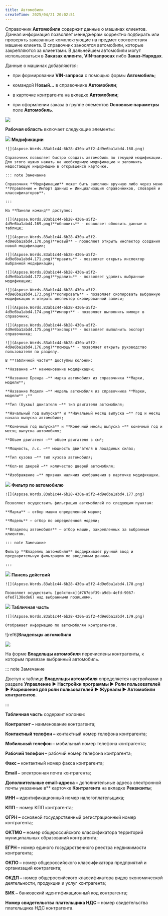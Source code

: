 ```yaml
---
title: Автомобили
createTime: 2025/04/21 20:02:51
---
```

Справочник **Автомобили** содержит данные о машинах клиентов. Данная информация позволяет менеджерам корректно подбирать или проверять заказанные комплектующие на предмет соответствия машине клиента. В справочник заносятся автомобили, которые закрепляются за клиентами. В дальнейшем автомобили могут использоваться в **Заказах клиента**, **VIN-запросах** либо **Заказ-Нарядах**.

Данные о машинах добавляются:

- при формировании **VIN-запроса** с помощью формы **Автомобиль**;

- командой **Новый…** в справочнике **Автомобили**;

- в карточке контрагента на вкладке **Автомобили**;

- при оформлении заказа в группе элементов **Основные параметры** поле **Автомобиль**.

![](Aspose.Words.83ab1c44-6b28-430a-a5f2-4d9e6ba1abd4.167.png)

**Рабочая область** включает следующие элементы:

![](Aspose.Words.83ab1c44-6b28-430a-a5f2-4d9e6ba1abd4.004.png) **Модификации**

    ![](Aspose.Words.83ab1c44-6b28-430a-a5f2-4d9e6ba1abd4.168.png)

    Справочник позволяет быстро создать автомобиль по текущей модификации.  Для этого нужно нажать на необходимую модификацию и запомнить недостающую информацию в открывшейся карточке.

    ::: note Замечание

    Справочник **Модификации** может быть заполнен вручную либо через меню **Управление ► Импорт данных ► Инициализация справочников, словарей и классификаторов**.

    :::

    На **Панели команд** доступно:

    ![](Aspose.Words.83ab1c44-6b28-430a-a5f2-4d9e6ba1abd4.169.png)**обновить** - позволяет обновить данные в таблице;

    ![](Aspose.Words.83ab1c44-6b28-430a-a5f2-4d9e6ba1abd4.170.png)**новый** - позволяет открыть инспектор создания новой модификации;

    ![](Aspose.Words.83ab1c44-6b28-430a-a5f2-4d9e6ba1abd4.171.png)**править** - позволяет открыть инспектор выбранной модификации;

    ![](Aspose.Words.83ab1c44-6b28-430a-a5f2-4d9e6ba1abd4.172.png)**удалить** - позволяет удалить выбранные модификации;

    ![](Aspose.Words.83ab1c44-6b28-430a-a5f2-4d9e6ba1abd4.173.png)**копировать** - позволяет скопировать выбранную модификацию и открыть инспектор скопированной записи;

    ![](Aspose.Words.83ab1c44-6b28-430a-a5f2-4d9e6ba1abd4.174.png)**импорт** - позволяет выполнить импорт в справочник;

    ![](Aspose.Words.83ab1c44-6b28-430a-a5f2-4d9e6ba1abd4.175.png)**экспорт** - позволяет выполнить экспорт справочника;

    ![](Aspose.Words.83ab1c44-6b28-430a-a5f2-4d9e6ba1abd4.176.png)**помощь** - позволяет открыть руководство пользователя по разделу.

    В **Табличной части** доступны колонки:

    **Название –** наименование модификации;

    **Название Бренда –** марка автомобиля из справочника **Марки, модели**;

    **Название Модели –** модель автомобиля из справочника **Марки, модели** ;** 

    **Тип (буквы) двигателя –** тип двигателя автомобиля;

    **Начальный год выпуска** и **Начальный месяц выпуска –** год и месяц начала выпуска автомобиля;

    **Конечный год выпуска** и **Конечный месяц выпуска –** конечный год и месяц выпуска автомобиля;

    **Объем двигателя –** объем двигателя в см³;

    **Мощность, л.с. –** мощность двигателя в лошадиных силах;

    **Тип кузова –** тип кузова автомобиля;

    **Кол-во дверей –** количество дверей автомобиля;

    **Изображение –** признак наличия изображения в карточке модификации.

![](Aspose.Words.83ab1c44-6b28-430a-a5f2-4d9e6ba1abd4.006.png) **Фильтр по автомобилю**

    ![](Aspose.Words.83ab1c44-6b28-430a-a5f2-4d9e6ba1abd4.177.png)

    Позволяет осуществить фильтрация автомобилей по следующим пунктам:

    **Марка** – отбор машин определенной марки;

    **Модель** – отбор по определенной модели;

    **Владелец автомобиля** – отбор машин, закрепленных за выбранным клиентом.

    ::: note Замечание

    Фильтр **Владелец автомобиля** поддерживает ручной ввод и предварительную фильтрацию по введенным данным.

    :::

![](Aspose.Words.83ab1c44-6b28-430a-a5f2-4d9e6ba1abd4.008.png) **Панель действий**

    ![](Aspose.Words.83ab1c44-6b28-430a-a5f2-4d9e6ba1abd4.178.png)

    Позволяет осуществить [действия](#767ebf39-a9db-4efd-9067-efed7138ede6) над выбранными позициями.

![](Aspose.Words.83ab1c44-6b28-430a-a5f2-4d9e6ba1abd4.010.png) **Табличная часть**

    ![](Aspose.Words.83ab1c44-6b28-430a-a5f2-4d9e6ba1abd4.179.png)

    Отображает информацию по автомобилям контрагентов.

![ref6]**Владельцы автомобиля**

![](Aspose.Words.83ab1c44-6b28-430a-a5f2-4d9e6ba1abd4.180.png)

На форме **Владельцы автомобиля** перечислены контрагенты, к которым привязан выбранный автомобиль. 

::: note Замечание

Доступ к таблице **Владельцы автомобиля** определяется настройками в разделе **Управление** **► Настройки программы ► Роли пользователей ► Разрешения для роли пользователей ► Журналы ► Автомобили контрагентов**. 

:::

**Табличная часть** содержит колонки:

**Контрагент –** наименование контрагента;

**Контактный телефон –** контактный номер телефона контрагента;

**Мобильный телефон –** мобильный номер телефона контрагента;

**Рабочий телефон –** рабочий номер телефона контрагента;

**Факс –** контактный номер факса контрагента;

**Email –** электронная почта контрагента;

**Дополнительные email-адреса –** дополнительные адреса электронной почты указанные в** карточке **Контрагента** на вкладке **Реквизиты**;

**ИНН –** идентификационный номер налогоплательщика;

**КПП –** номер КПП контрагента;

**ОГРН –** основной государственный регистрационный номер контрагента;

**ОКТМО –** номер общероссийского классификатора территорий муниципальных образований контрагента;

**ЕГРН –** номер единого государственного реестра недвижимости контрагента;

**ОКПО –** номер общероссийского классификатора предприятий и организаций контрагента;

**ОКДП –** номер общероссийского классификатора видов экономической деятельности, продукции и услуг контрагента;

**БИК –** банковский идентификационный код контрагента;

**Номер свидетельства плательщика НДС –** номер свидетельства плательщика НДС контрагента.